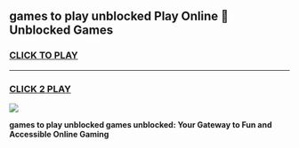 
## games to play unblocked Play Online 👋 Unblocked Games
<h3>
<a href="https://premium.freeplayer.one?title=games_to_play_unblocked&ref=19F">CLICK TO PLAY</a></h3>
<hr>

<h3>
<a href="https://premium.freeplayer.one?title=games_to_play_unblocked&ref=19F">CLICK 2 PLAY</a>
  
</h3>

<a href="https://premium.freeplayer.one?title=games_to_play_unblocked&ref=19F"><img src="https://clearcache.store/games.png"></a>


**games to play unblocked games unblocked: Your Gateway to Fun and Accessible Online Gaming**
